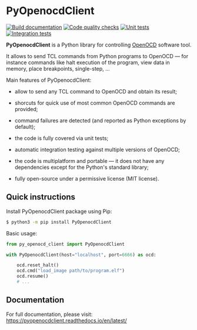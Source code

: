 # PyOpenocdClient

[![Build documentation](https://github.com/HonzaMat/PyOpenocdClient/actions/workflows/build_doc.yml/badge.svg?event=schedule)](https://github.com/HonzaMat/PyOpenocdClient/actions/workflows/build_doc.yml)
[![Code quality checks](https://github.com/HonzaMat/PyOpenocdClient/actions/workflows/code_quality.yml/badge.svg?event=schedule)](https://github.com/HonzaMat/PyOpenocdClient/actions/workflows/code_quality.yml)
[![Unit tests](https://github.com/HonzaMat/PyOpenocdClient/actions/workflows/unit_tests.yml/badge.svg?event=schedule)](https://github.com/HonzaMat/PyOpenocdClient/actions/workflows/unit_tests.yml)
[![Integration tests](https://github.com/HonzaMat/PyOpenocdClient/actions/workflows/integration_tests.yml/badge.svg?event=schedule)](https://github.com/HonzaMat/PyOpenocdClient/actions/workflows/integration_tests.yml)

**PyOpenocdClient** is a Python library for controlling [OpenOCD](https://openocd.org)
software tool.

It allows to send TCL commands from Python programs to OpenOCD &mdash; for instance commands like halt execution of the program, view data in memory, place breakpoints, single-step, ...

Main features of PyOpenocdClient:

* allow to send any TCL command to OpenOCD and obtain its result;

* shorcuts for quick use of most common OpenOCD commands are provided;

* command failures are detected (and reported as Python exceptions by default);

* the code is fully covered via unit tests;

* automatic integration testing against multiple versions of OpenOCD;

* the code is multiplatform and portable &mdash; it does not have any dependencies except for the Python's standard library;

* fully open-source under a permissive license (MIT license).


## Quick instructions

Install PyOpenocdClient package using Pip:

```bash
$ python3 -m pip install PyOpenocdClient
```

Basic usage:

```python
from py_openocd_client import PyOpenocdClient

with PyOpenocdClient(host="localhost", port=6666) as ocd:

    ocd.reset_halt()
    ocd.cmd("load_image path/to/program.elf")
    ocd.resume()
    # ...
```

## Documentation

For full documentation, please visit: https://pyopenocdclient.readthedocs.io/en/latest/

&nbsp;


